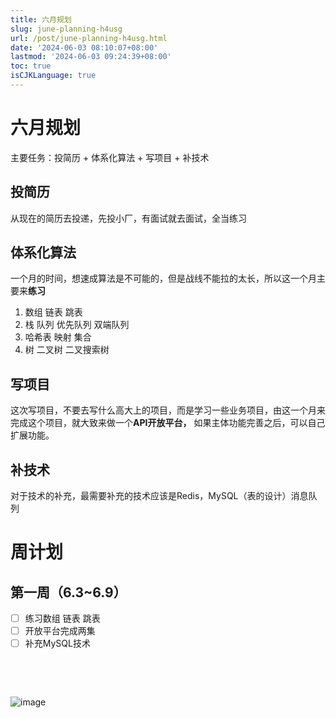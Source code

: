 ```yaml
---
title: 六月规划
slug: june-planning-h4usg
url: /post/june-planning-h4usg.html
date: '2024-06-03 08:10:07+08:00'
lastmod: '2024-06-03 09:24:39+08:00'
toc: true
isCJKLanguage: true
---
```


# 六月规划

主要任务：投简历 + 体系化算法 + 写项目 + 补技术

## 投简历

从现在的简历去投递，先投小厂，有面试就去面试，全当练习

## 体系化算法

一个月的时间，想速成算法是不可能的，但是战线不能拉的太长，所以这一个月主要来**练习**

1. 数组 链表 跳表
2. 栈 队列 优先队列 双端队列
3. 哈希表 映射 集合
4. 树 二叉树 二叉搜索树

## 写项目

这次写项目，不要去写什么高大上的项目，而是学习一些业务项目，由这一个月来完成这个项目，就大致来做一个**API开放平台，** 如果主体功能完善之后，可以自己扩展功能。

## 补技术

对于技术的补充，最需要补充的技术应该是Redis，MySQL（表的设计）消息队列

# 周计划

## 第一周（6.3~6.9）

* [ ] 练习数组 链表 跳表
* [ ] 开放平台完成两集
* [ ] 补充MySQL技术

‍

‍

​![image](assets/image-20240603092922-06ogspt.png)​

‍

